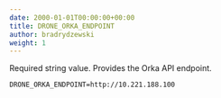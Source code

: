 ```yaml
---
date: 2000-01-01T00:00:00+00:00
title: DRONE_ORKA_ENDPOINT
author: bradrydzewski
weight: 1
---
```


Required string value. Provides the Orka API endpoint.

```
DRONE_ORKA_ENDPOINT=http://10.221.188.100
```
